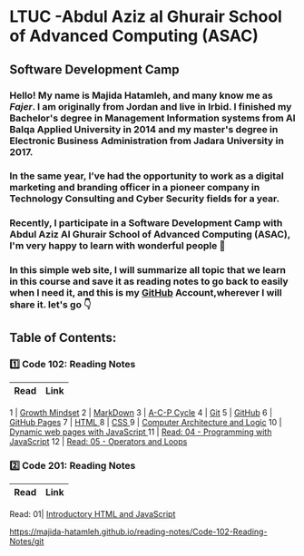 # LTUC -Abdul Aziz al Ghurair School of Advanced Computing (ASAC)
## Software Development Camp

### **Hello!** My name is **Majida Hatamleh**, and many know me as *Fajer*. I am originally from Jordan and live in Irbid. I finished my Bachelor's degree in Management Information systems from Al Balqa Applied University in 2014 and my master's degree in Electronic Business Administration from Jadara University in 2017.

### In the same year, I’ve had the opportunity to work as a **digital marketing and branding officer** in a pioneer company in Technology Consulting and  Cyber Security fields for a year.

### Recently, I participate in a __Software Development Camp__ with __Abdul Aziz Al Ghurair School of Advanced Computing (ASAC)__, I'm very happy to learn with wonderful people :purple_heart:
  
### In this simple web site, I will summarize all topic that we learn in this course and save it as reading notes to go back to easily when I need it, and this is my [GitHub](https://github.com/majida-hatamleh) Account,wherever I will share it. let's go :point_down: 


## Table of Contents:

 ### :one: Code 102: Reading Notes

Read       | Link     
 ------------- |:-------------:
 
1    | [Growth Mindset]( https://majida-hatamleh.github.io/reading-notes/Code-102-Reading-Notes/growth-mindset)
2    | [MarkDown](https://majida-hatamleh.github.io/reading-notes/Code-102-Reading-Notes/) 
3    | [A-C-P Cycle]( https://majida-hatamleh.github.io/reading-notes/Code-102-Reading-Notes/acp)
4    | [Git]( https://majida-hatamleh.github.io/reading-notes/Code-102-Reading-Notes/git)
5    | [GitHub]( https://majida-hatamleh.github.io/reading-notes/Code-102-Reading-Notes/github)
6    | [GitHub Pages]( https://majida-hatamleh.github.io/reading-notes/Code-102-Reading-Notes/github_pages)
7    | [HTML ](https://majida-hatamleh.github.io/reading-notes/Code-102-Reading-Notes/)
8    | [ CSS ](https://majida-hatamleh.github.io/reading-notes/Code-102-Reading-Notes/)
9    | [Computer Architecture and Logic](https://majida-hatamleh.github.io/reading-notes/Code-102-Reading-Notes/computer-architecture)
10   | [Dynamic web pages with JavaScript ]( https://majida-hatamleh.github.io/reading-notes/Code-102-Reading-Notes/)
11   | [Read: 04 - Programming with JavaScript]( https://majida-hatamleh.github.io/reading-notes/Code-102-Reading-Notes/)
12   | [Read: 05 - Operators and Loops ]( https://majida-hatamleh.github.io/reading-notes/Code-102-Reading-Notes/)


 ### :two: Code 201: Reading Notes
 
Read       | Link     
 ------------- |:-------------:
 
  Read: 01| [Introductory HTML and JavaScript](https://github.com/majida-hatamleh/reading-notes/blob/main/)
  
 https://majida-hatamleh.github.io/reading-notes/Code-102-Reading-Notes/git
 








